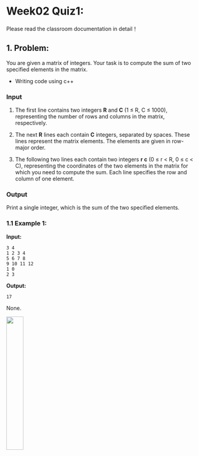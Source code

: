 # Week02 Quiz1:

Please read the classroom documentation in detail！ 

## 1. Problem:

You are given a matrix of integers. Your task is to compute the sum of two specified elements in the matrix.

- Writing code using c++

### Input
1. The first line contains two integers **R** and **C** (1 ≤ R, C ≤ 1000), representing the number of rows and columns in the matrix, respectively.

2. The next **R** lines each contain **C** integers, separated by spaces. These lines represent the matrix elements. The elements are given in row-major order.

3. The following two lines each contain two integers **r** **c** (0 ≤ r < R, 0 ≤ c < C), representing the coordinates of the two elements in the matrix for which you need to compute the sum. Each line specifies the row and column of one element.

### Output
Print a single integer, which is the sum of the two specified elements.

### 1.1 Example 1:

**Input:**

```
3 4
1 2 3 4
5 6 7 8
9 10 11 12
1 0
2 3
```

**Output:**
```
17
```


None.

<img src="https://cdn.imweb.me/upload/S201906178853c3e170808/c5d876d707352.jpg" width=30% align=center />
